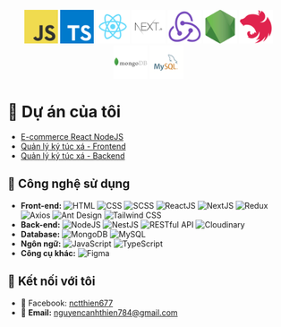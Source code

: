 <p align="center">
  <img src="https://raw.githubusercontent.com/github/explore/main/topics/javascript/javascript.png" width="60" alt="JavaScript" />
  <img src="https://raw.githubusercontent.com/github/explore/main/topics/typescript/typescript.png" width="60" alt="TypeScript" />
  <img src="https://raw.githubusercontent.com/github/explore/main/topics/react/react.png" width="60" alt="ReactJS" />
  <img src="https://raw.githubusercontent.com/github/explore/main/topics/nextjs/nextjs.png" width="60" alt="NextJS" />
  <img src="https://raw.githubusercontent.com/github/explore/main/topics/redux/redux.png" width="60" alt="Redux" />
  <img src="https://raw.githubusercontent.com/github/explore/main/topics/nodejs/nodejs.png" width="60" alt="NodeJS" />
  <img src="https://raw.githubusercontent.com/github/explore/main/topics/nestjs/nestjs.png" width="60" alt="NestJS" />
  <img src="https://raw.githubusercontent.com/github/explore/main/topics/mongodb/mongodb.png" width="60" alt="MongoDB" />
  <img src="https://raw.githubusercontent.com/github/explore/main/topics/mysql/mysql.png" width="60" alt="MySQL" />
</p>

# 🌟 Dự án của tôi
- [E-commerce React NodeJS](https://github.com/thien2002nguyen/e-commerce-react-nodejs.git)
- [Quản lý ký túc xá - Frontend](https://github.com/thien2002nguyen/quanlykytucxa-fe.git)
- [Quản lý ký túc xá - Backend](https://github.com/thien2002nguyen/quanlykytucxa-be.git)

## 🚀 Công nghệ sử dụng
- **Front-end:** ![HTML](https://img.shields.io/badge/-HTML-orange) ![CSS](https://img.shields.io/badge/-CSS-blue) ![SCSS](https://img.shields.io/badge/-SCSS-pink) ![ReactJS](https://img.shields.io/badge/-ReactJS-61DAFB) ![NextJS](https://img.shields.io/badge/-NextJS-black) ![Redux](https://img.shields.io/badge/-Redux-764ABC) ![Axios](https://img.shields.io/badge/-Axios-blue) ![Ant Design](https://img.shields.io/badge/-Antd-0170FE) ![Tailwind CSS](https://img.shields.io/badge/-TailwindCSS-38B2AC)
- **Back-end:** ![NodeJS](https://img.shields.io/badge/-NodeJS-339933) ![NestJS](https://img.shields.io/badge/-NestJS-E0234E) ![RESTful API](https://img.shields.io/badge/-RESTful_API-ff9800) ![Cloudinary](https://img.shields.io/badge/-Cloudinary-3448C5)
- **Database:** ![MongoDB](https://img.shields.io/badge/-MongoDB-47A248) ![MySQL](https://img.shields.io/badge/-MySQL-4479A1)
- **Ngôn ngữ:** ![JavaScript](https://img.shields.io/badge/-JavaScript-F7DF1E) ![TypeScript](https://img.shields.io/badge/-TypeScript-007ACC)
- **Công cụ khác:** ![Figma](https://img.shields.io/badge/-Figma-F24E1E)

## 💌 Kết nối với tôi
- 📌 Facebook: [nctthien677](https://www.facebook.com/nctthien677/)
- 📧 **Email:** [nguyencanhthien784@gmail.com](mailto:nguyencanhthien784@gmail.com)
